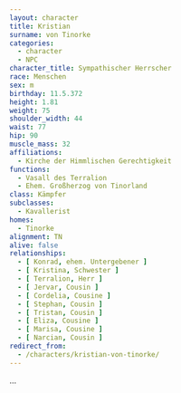 ```yaml
---
layout: character
title: Kristian
surname: von Tinorke
categories:
  - character
  - NPC
character_title: Sympathischer Herrscher
race: Menschen
sex: m
birthday: 11.5.372
height: 1.81
weight: 75
shoulder_width: 44
waist: 77
hip: 90
muscle_mass: 32
affiliations:
  - Kirche der Himmlischen Gerechtigkeit
functions:
  - Vasall des Terralion
  - Ehem. Großherzog von Tinorland
class: Kämpfer
subclasses:
  - Kavallerist
homes:
  - Tinorke
alignment: TN
alive: false
relationships:
  - [ Konrad, ehem. Untergebener ]
  - [ Kristina, Schwester ]
  - [ Terralion, Herr ]
  - [ Jervar, Cousin ]
  - [ Cordelia, Cousine ]
  - [ Stephan, Cousin ]
  - [ Tristan, Cousin ]
  - [ Eliza, Cousine ]
  - [ Marisa, Cousine ]
  - [ Narcian, Cousin ]
redirect_from:
  - /characters/kristian-von-tinorke/
---
```


...